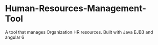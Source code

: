 # Human-Resources-Management-Tool
A tool that manages Organization HR resources. Built with Java EJB3 and angular 6
